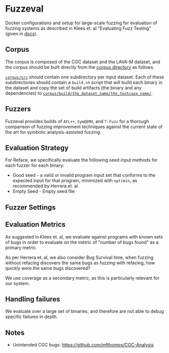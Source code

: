 # Fuzzeval

Docker configurations and setup for large-scale fuzzing for evaluation of fuzzing systems
as described in Klees et. al "Evaluating Fuzz Testing" (given in
[docs](docs/evaluating_fuzz_testing.pdf)).

## Corpus

The corpus is composed of the CGC dataset and the LAVA-M dataset, and the corpus
should be built directly from the [corpus directory](corpus) as follows.

[`corpus/src`](corpus/src) should contain one subdirectory per input dataset. Each of
these subdirectories should contain a `build.sh` script that will build each binary
in the dataset and copy the set of build artifacts (the binary and any dependencies) to
[`corpus/build/the_dataset_name/the_testcase_name/`](corpus/build).

## Fuzzers

Fuzzeval provides builds of `AFL++`, `SymQEMU`, and `T-Fuzz` for a thorough comparison
of fuzzing improvement techniques against the current state of the art for symbolic
analysis-assisted fuzzing.

## Evaluation Strategy

For Reface, we specifically evaluate the following seed input methods for each
fuzzer for each binary:

* Good seed - a valid or invalid program input set that conforms to the expected input for
  that program, minimized with `optimin`, as recommended by Herrera et. al.
* Empty Seed - Empty seed file

## Fuzzer Settings

## Evaluation Metrics

As suggested in Klees et. al, we evaluate against programs with known sets of bugs in
order to evaluate on the metric of "number of bugs found" as a primary metric.

As per Herrera et. al, we also consider Bug Survival time, when fuzzing without refacing
discovers the same bugs as fuzzing with refacing, how quickly were the same bugs discovered?

We use coverage as a secondary metric, as this is particularly relevant for our system.


## Handling failures

We evaluate over a large set of binaries, and therefore are not able to debug specific
failures in depth.

## Notes

* Unintended CGC bugs: https://github.com/mfthomps/CGC-Analysis